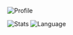 
<!--
**Ericxpert/Ericxpert** is a ✨ _special_ ✨ repository because its `README.md` (this file) appears on your GitHub profile.

Here are some ideas to get you started:

- 🔭 I’m currently working on ...
- 🌱 I’m currently learning ...
- 👯 I’m looking to collaborate on ...
- 🤔 I’m looking for help with ...
- 💬 Ask me about ...
- 📫 How to reach me: ...
- 😄 Pronouns: ...
- ⚡ Fun fact: ...
-->
![Profile](http://github-profile-summary-cards.vercel.app/api/cards/profile-details?username=Ericxpert&theme=nord_dark)

![Stats](http://github-profile-summary-cards.vercel.app/api/cards/stats?username=Ericxpert&theme=nord_dark) ![Language](http://github-profile-summary-cards.vercel.app/api/cards/most-commit-language?username=Ericxpert&theme=nord_dark)
